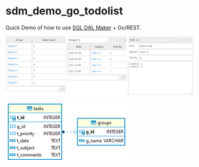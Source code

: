 # sdm_demo_go_todolist
Quick Demo of how to use [SQL DAL Maker](https://github.com/panedrone/sqldalmaker) + Go/REST.

![demo-go.png](demo-go.png)

![erd.png](erd.png)
